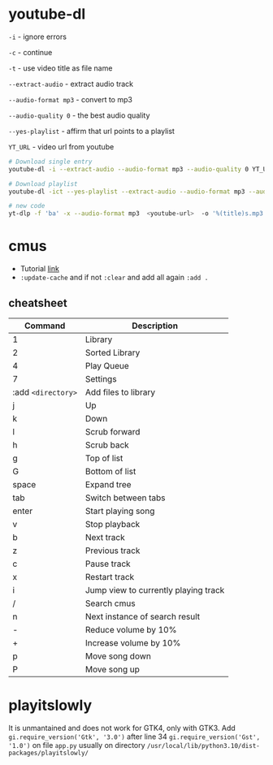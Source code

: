 # youtube-dl

`-i` - ignore errors

`-c` - continue

`-t` - use video title as file name

`--extract-audio` - extract audio track

`--audio-format mp3` - convert to mp3

`--audio-quality 0` - the best audio quality

`--yes-playlist` - affirm that url points to a playlist

`YT_URL` - video url from youtube


```bash
# Download single entry
youtube-dl -i --extract-audio --audio-format mp3 --audio-quality 0 YT_URL

# Download playlist
youtube-dl -ict --yes-playlist --extract-audio --audio-format mp3 --audio-quality 0 https://www.youtube.com/playlist?list=UUCvVpbYRgYjMN7mG7qQN0Pg

# new code
yt-dlp -f 'ba' -x --audio-format mp3  <youtube-url>  -o '%(title)s.mp3'
```

# cmus
* Tutorial [link](https://linux.die.net/man/7/cmus-tutorial)
* `:update-cache` and if not `:clear` and add all again `:add .`


## cheatsheet
| Command            | Description                          |
|--------------------|--------------------------------------|
| 1                  | Library                              |
| 2                  | Sorted Library                       |
| 4                  | Play Queue                           |
| 7                  | Settings                             |
| :add `<directory>` | Add files to library                 |
| j                  | Up                                   |
| k                  | Down                                 |
| l                  | Scrub forward                        |
| h                  | Scrub back                           |
| g                  | Top of list                          |
| G                  | Bottom of list                       |
| space              | Expand tree                          |
| tab                | Switch between tabs                  |
| enter              | Start playing song                   |
| v                  | Stop playback                        |
| b                  | Next track                           |
| z                  | Previous track                       |
| c                  | Pause track                          |
| x                  | Restart track                        |
| i                  | Jump view to currently playing track |
| /                  | Search cmus                          |
| n                  | Next instance of search result       |
| -                  | Reduce volume by 10%                 |
| +                  | Increase volume by 10%               |
| p                  | Move song down               |
| P                  | Move song up |



# playitslowly
It is unmantained and does not work for GTK4, only with GTK3.
Add `gi.require_version('Gtk', '3.0')` after line 34
`gi.require_version('Gst', '1.0')` on file `app.py` usually on 
directory `/usr/local/lib/python3.10/dist-packages/playitslowly/`
